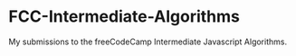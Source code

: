 # FCC-Intermediate-Algorithms
My submissions to the freeCodeCamp Intermediate Javascript Algorithms.
